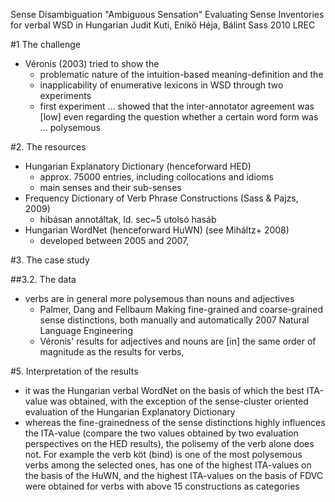 Sense Disambiguation "Ambiguous Sensation"
  Evaluating Sense Inventories for verbal WSD in Hungarian
Judit Kuti, Enikő Héja, Bálint Sass
2010 LREC

#1 The challenge

* Véronis (2003) tried to show the
  * problematic nature of the intuition-based meaning-definition and the
  * inapplicability of enumerative lexicons in WSD through two experiments
  * first experiment ... showed that the inter-annotator agreement was [low]
    even regarding the question whether a certain word form was ... polysemous

#2. The resources

* Hungarian Explanatory Dictionary (henceforward HED)
  * approx. 75000 entries, including collocations and idioms
  * main senses and their sub-senses
* Frequency Dictionary of Verb Phrase Constructions (Sass & Pajzs, 2009)
  * hibásan annotáltak, ld. sec~5 utolsó hasáb
* Hungarian WordNet (henceforward HuWN) (see Miháltz+ 2008)
  * developed between 2005 and 2007,

#3. The case study

##3.2. The data

* verbs are in general more polysemous than nouns and adjectives
  * Palmer, Dang and Fellbaum
    Making fine-grained and coarse-grained sense distinctions, both manually
    and automatically
    2007 Natural Language Engineering
  * Véronis' results for adjectives and nouns are [in] the same order of
    magnitude as the results for verbs,

#5. Interpretation of the results

* it was the Hungarian verbal WordNet on the basis of which the best ITA-value
  was obtained, with the exception of the sense-cluster oriented evaluation of
  the Hungarian Explanatory Dictionary
* whereas the fine-grainedness of the sense distinctions highly influences the
  ITA-value (compare the two values obtained by two evaluation perspectives on
  the HED results), the polisemy of the verb alone does not. For example the
  verb köt (bind) is one of the most polysemous verbs among the selected ones,
  has one of the highest ITA-values on the basis of the HuWN, and the highest
  ITA-values on the basis of FDVC were obtained for verbs with above 15
  constructions as categories
